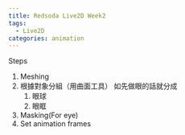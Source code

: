 ```yaml
---
title: Redsoda Live2D Week2
tags:
  - Live2D
categories: animation
---
```

Steps
1. Meshing
2. 根據對象分組（用曲面工具）
	如先做眼的話就分成
	1. 眼球
	2. 眼眶
3. Masking(For eye)
4. Set animation frames